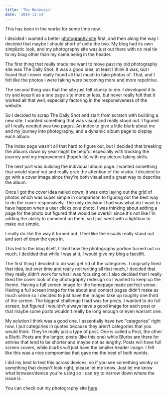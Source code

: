 ```yaml
---
title: 'The Redesign'
date: '2014-11-14'
---
```


This has been in the works for some time now.

I decided I wanted a better <a href="http://kpwags.com/photography">photography site</a> first, and then along the way I decided that maybe I should short of unite the two. My blog had its own simplistic look, and my photography site was just out there with no real tie to my blog other than my name being in the header.

The first thing that really made me want to move past my old photography site was The Daily Shot. It was a good idea, at least I think it was, but I found that I never really found all that much to take photos of. That, and I felt like the photos I were taking were becoming more and more repetitive.

The second thing was that the site just felt clunky to me. I developed it to try and keep it as a one page site more or less, but never really felt that it worked all that well, especially factoring in the responsiveness of the website.

So I decided to scrap The Daily Shot and start from scratch with building a new site. I wanted something that was visual and really stood out. I figured all I really needed was two pages. An index to give a little blurb about me and my journey into photography, and a dynamic album page to display each album.

The index page wasn't all that hard to figure out, but I decided that breaking the albums down by year might be helpful especially with tracking the journey and my improvement (hopefully) with my picture taking skills.

The next part was building the individual album page. I wanted something that would stand out and really grab the attention of the visitor. I decided to go with a cover image since they're both visual and a great way to describe the album.

Once I got the cover idea nailed down, it was onto laying out the grid of photos which was super simple in comparison to figuring out the best way to do the cover responsively. The only decision I had was what do I want to have happen when a user clicks on a photo. I was thinking about adding a page for the photo but figured that would be overkill since it's not like I'm adding the ability to comment on them, so I just went with a lightbox to make out simple.

I really do like the way it turned out. I feel like the visuals really stand out and sort of draw the eyes in.

This led to the blog itself, I liked how the photography portion turned out so much, I decided that while I was at it, I would give my blog a facelift.

The first thing I decided to do was get rid of the categories. I originally liked that idea, but over time and really not writing all that much, I decided that they really didn't work for what I was focusing on. I also decided that I really liked the cover look of my photography redesign so I wanted to keep up the theme. Having a full screen image for the homepage made perfect sense. Having a full screen image for the about and contact pages didn't make as much sense so I decided to just have the images take up roughly one third of the screen. The biggest challenge I had was for posts. I wanted to do full screen, but figured I wouldn't always have a good image for each post or that maybe some posts wouldn't really be long enough or even warrant one.

My solution I think was a good one. I essentially have two “categories” right now. I put categories in quotes because they aren't categories that you would think. They're really just a type of post. One is called a Post, the other a Blurb. Posts are the longer, posts (like this one) while Blurbs are there for entries that tend to be shorter and maybe not as lengthy. Posts will have full screen covers, while blurbs will just have the smaller header image. I felt like this was a nice compromise that gave me the best of both worlds.

I did my best to test this across devices, so if you see something wonky or something that doesn't look right, please let me know. Just let me know what browser/device you're using so I can try to narrow down where the issue is.

You can check out my photography site <a href="http://photography.kpwags.com/">here</a>.
